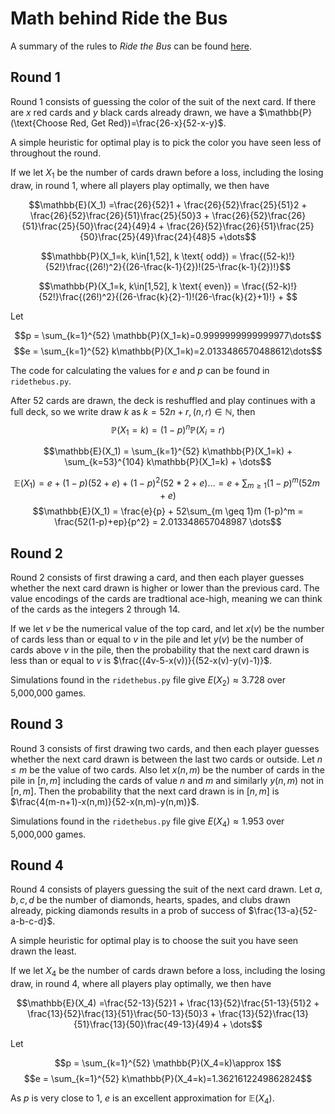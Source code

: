 # Math behind Ride the Bus 
A summary of the rules to *Ride the Bus* can be found [here](https://www.wikihow.com/Play-Ride-the-Bus). 

## Round 1
Round 1 consists of guessing the color of the suit of the next card. If there are $x$ red cards and $y$ black cards already drawn, we have a $\mathbb{P}(\text{Choose Red, Get Red})=\frac{26-x}{52-x-y}$.

A simple heuristic for optimal play is to pick the color you have seen less of throughout the round.

If we let $X_1$ be the number of cards drawn before a loss, including the losing draw, in round 1, where all players play optimally, we then have

$$\mathbb{E}(X_1) =\frac{26}{52}1 + \frac{26}{52}\frac{25}{51}2 + \frac{26}{52}\frac{26}{51}\frac{25}{50}3 + \frac{26}{52}\frac{26}{51}\frac{25}{50}\frac{24}{49}4 + \frac{26}{52}\frac{26}{51}\frac{25}{50}\frac{25}{49}\frac{24}{48}5 +\dots$$

$$\mathbb{P}(X_1=k, k\in[1,52], k \text{ odd}) = \frac{(52-k)!}{52!}\frac{(26!)^2}{(26-\frac{k-1}{2})!(25-\frac{k-1}{2})!}$$

$$\mathbb{P}(X_1=k, k\in[1,52], k \text{ even}) = \frac{(52-k)!}{52!}\frac{(26!)^2}{(26-\frac{k}{2}-1)!(26-\frac{k}{2}+1)!} + $$

Let 

$$p = \sum_{k=1}^{52} \mathbb{P}(X_1=k)=0.9999999999999977\dots$$
$$e = \sum_{k=1}^{52} k\mathbb{P}(X_1=k)=2.0133486570488612\dots$$

The code for calculating the values for $e$ and $p$ can be found in `ridethebus.py`.

After $52$ cards are drawn, the deck is reshuffled and play continues with a full deck, so we write draw $k$ as $k=52n+r, (n,r)\in\mathbb{N}$, then
$$\mathbb{P}(X_1=k) = (1-p)^n\mathbb{P}(X_{i}=r)$$

$$\mathbb{E}(X_1) = \sum_{k=1}^{52} k\mathbb{P}(X_1=k) + \sum_{k=53}^{104} k\mathbb{P}(X_1=k) + \dots$$

$$\mathbb{E}(X_1) = e + (1-p)(52 + e) + (1-p)^2 (52*2 + e) \dots = e + \sum_{m \geq 1}(1-p)^m (52m+e)$$
$$\mathbb{E}(X_1) = \frac{e}{p} + 52\sum_{m \geq 1}m (1-p)^m  = \frac{52(1-p)+ep}{p^2} = 2.013348657048987 \dots$$


## Round 2
Round 2 consists of first drawing a card, and then each player guesses whether the next card drawn is higher or lower than the previous card. The value encodings of the cards are tradtional ace-high, meaning we can think of the cards as the integers $2$ through $14$.

If we let $v$ be the numerical value of the top card, and let $x(v)$ be the number of cards less than or equal to $v$ in the pile and let $y(v)$ be the number of cards above $v$ in the pile, then the probability that the next card drawn is less than or equal to $v$ is $\frac{(4v-5-x(v))}{(52-x(v)-y(v)-1)}$.

Simulations found in the `ridethebus.py` file give $E(X_2) \approx 3.728$ over 5,000,000 games.

## Round 3
Round 3 consists of first drawing two cards, and then each player guesses whether the next card drawn is between the last two cards or outside.
Let $n \leq m$ be the value of two cards. Also let $x(n,m)$ be the number of cards in the pile in $[n,m]$ including the cards of value $n$ and $m$ and similarly $y(n,m)$ not in $[n,m]$. Then the probability that the next card drawn is in $[n,m]$ is $\frac{4(m-n+1)-x(n,m)}{52-x(n,m)-y(n,m)}$.



Simulations found in the `ridethebus.py` file give $E(X_4) \approx 1.953$ over 5,000,000 games.

## Round 4
Round 4 consists of players guessing the suit of the next card drawn. Let $a,b,c,d$ be the number of diamonds, hearts, spades, and clubs drawn already, picking diamonds results in a prob of success of $\frac{13-a}{52-a-b-c-d}$.

A simple heuristic for optimal play is to choose the suit you have seen drawn the least.

If we let $X_4$ be the number of cards drawn before a loss, including the losing draw, in round 4, where all players play optimally, we then have

$$\mathbb{E}(X_4) =\frac{52-13}{52}1 + \frac{13}{52}\frac{51-13}{51}2 + \frac{13}{52}\frac{13}{51}\frac{50-13}{50}3 + \frac{13}{52}\frac{13}{51}\frac{13}{50}\frac{49-13}{49}4 + \dots$$

Let 

$$p = \sum_{k=1}^{52} \mathbb{P}(X_4=k)\approx 1$$
$$e = \sum_{k=1}^{52} k\mathbb{P}(X_4=k)=1.3621612249862824$$

As $p$ is very close to $1$, $e$ is an excellent approximation for $\mathbb{E}(X_4)$.
